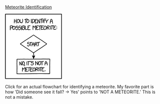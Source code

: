 [Meteorite Identification](https://xkcd.com/1723)

![Meteorite Identification](./random_comic.png)

Click for an actual flowchart for identifying a meteorite. My favorite part is how 'Did someone see it fall? -> Yes' points to 'NOT A METEORITE.' This is not a mistake.

